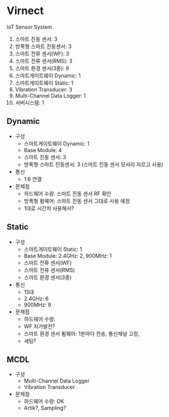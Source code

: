 # Virnect
IoT Sensor System

1. 스마트 진동 센서: 3
2. 방폭형 스마트 진동센서: 3
3. 스마트 전류 센서(WF): 3
4. 스마트 전류 센서(RMS): 3
5. 스마트 환경 센서(3종): 9
6. 스마트게이트웨이 Dynamic: 1
7. 스마트게이트웨이 Static: 1
8. Vibration Transducer: 3
9. Multi-Channel Data Logger: 1
10. 서버시스템: 1

## Dynamic
- 구성
  - 스마트게이트웨이 Dynamic: 1
  - Base Module: 4
  - 스마트 진동 센서: 3
  - 방폭형 스마트 진동센서: 3 (스마트 진동 센서 모서리 자르고 사용)
- 통신
  - 1:6 연결
- 문제점
  - 하드웨어 수량: 스마트 진동 센서 RF 확인
  - 방폭형 펌웨어: 스마트 진동 센서 그대로 사용 예정
  - 1대로 시간차 사용해서?
  
## Static
- 구성
  - 스마트게이트웨이 Static: 1
  - Base Module: 2.4GHz: 2, 900MHz: 1
  - 스마트 전류 센서(WF)
  - 스마트 전류 센서(RMS)
  - 스마트 환경 센서(3종)
- 통신
  - 15대
  - 2.4GHz: 6
  - 900MHz: 9
- 문제점
  - 하드웨어 수량: 
  - WF 자가발전?
  - 스마트 환경 센서 펌웨어: 1분마다 전송, 통신채널 고정, 
  - 세팅?
  
## MCDL
- 구성
  - Multi-Channel Data Logger
  - Vibration Transducer
- 문제점
  - 하드웨어 수량: OK
  - Artik?, Sampling?
